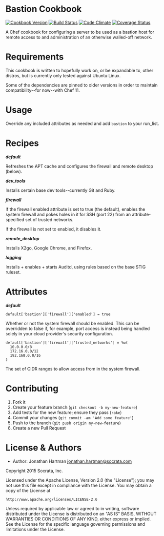 Bastion Cookbook
================
[![Cookbook Version](https://img.shields.io/cookbook/v/bastion.svg)][cookbook]
[![Build Status](https://img.shields.io/travis/socrata-cookbooks/bastion.svg)][travis]
[![Code Climate](https://img.shields.io/codeclimate/github/socrata-cookbooks/bastion.svg)][codeclimate]
[![Coverage Status](https://img.shields.io/coveralls/socrata-cookbooks/bastion.svg)][coveralls]

[cookbook]: https://supermarket.chef.io/cookbooks/bastion
[travis]: https://travis-ci.org/socrata-cookbooks/bastion
[codeclimate]: https://codeclimate.com/github/socrata-cookbooks/bastion
[coveralls]: https://coveralls.io/r/socrata-cookbooks/bastion

A Chef cookbook for configuring a server to be used as a bastion host for
remote access to and administration of an otherwise walled-off network.

Requirements
============

This cookbook is written to hopefully work on, or be expandable to, other
distros, but is currently only tested against Ubuntu Linux.

Some of the dependencies are pinned to older versions in order to maintain
compatibility--for now--with Chef 11.

Usage
=====

Override any included attributes as needed and add `bastion` to your run_list.

Recipes
=======

***default***

Refreshes the APT cache and configures the firewall and remote desktop (below).

***dev_tools***

Installs certain base dev tools--currently Git and Ruby.

***firewall***

If the firewall enabled attribute is set to true (the default), enables the
system firewall and pokes holes in it for SSH (port 22) from an
attribute-specified set of trusted networks.

If the firewall is not set to enabled, it disables it.

***remote_desktop***

Installs X2go, Google Chrome, and Firefox.

***logging***

Installs + enables + starts Auditd, using rules based on the base STIG
ruleset.

Attributes
==========

***default***

    default['bastion']['firewall']['enabled'] = true

Whether or not the system firewall should be enabled. This can be overridden to
false if, for example, port access is instead being handled solely in your
cloud provider's security configuration.

    default['bastion']['firewall']['trusted_networks'] = %w(
      10.0.0.0/8
      172.16.0.0/12
      192.168.0.0/16
    )

The set of CIDR ranges to allow access from in the system firewall.

Contributing
============

1. Fork it
2. Create your feature branch (`git checkout -b my-new-feature`)
3. Add tests for the new feature; ensure they pass (`rake`)
4. Commit your changes (`git commit -am 'Add some feature'`)
5. Push to the branch (`git push origin my-new-feature`)
6. Create a new Pull Request

License & Authors
=================
- Author: Jonathan Hartman <jonathan.hartman@socrata.com>

Copyright 2015 Socrata, Inc.

Licensed under the Apache License, Version 2.0 (the "License");
you may not use this file except in compliance with the License.
You may obtain a copy of the License at

    http://www.apache.org/licenses/LICENSE-2.0

Unless required by applicable law or agreed to in writing, software
distributed under the License is distributed on an "AS IS" BASIS,
WITHOUT WARRANTIES OR CONDITIONS OF ANY KIND, either express or implied.
See the License for the specific language governing permissions and
limitations under the License.
